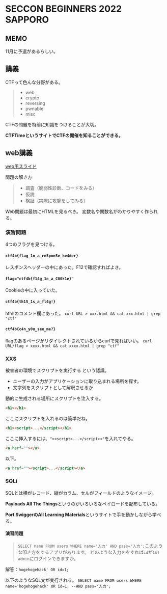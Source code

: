 # SECCON BEGINNERS 2022 SAPPORO

## MEMO

11月に予選があるらしい。

## 講義

CTFって色んな分野がある。

> - web
> - crypto
> - reversing
> - pwnable
> - misc

CTFの問題を特前に知識をつけることが大切。

**CTFTimeというサイトでCTFの開催を知ることができる。**

## web講義

[web用スライド](./src/web.pdf)

問題の解き方

> - 調査（脆弱性診断、コードをみる）
> - 仮説
> - 検証（実際に攻撃をしてみる）

Web問題は最初にHTMLを見るべき。
変数名や関数名がわかりやすく作られる。

### 演習問題

4つのフラグを見つける。

#### `ctf4b{flag_1n_a_re5pon5e_he4der}`

レスポンスヘッダーの中にあった。F12で確認すればよき。

#### `flag="ctf4b{f14g_1n_a_C00k1e}"`

Cookieの中に入っていた。

#### `ctf4b{th15_1s_a_fl4g!}`

htmlのコメント欄にあった。
`curl URL > xxx.html && cat xxx.html | grep "ctf"`

#### `ctf4b{c4n_y0u_see_me?}`

flagのあるページがリダイレクトされているからcurlで見ればいい。
`curl URL/flag > xxxx.html && cat xxxx.html | grep "ctf"`

### XXS

被害者の環境でスクリプトを実行する という認識。

- ユーザーの入力がアプリケーションに取り込まれる場所を探す。
- 文字列をスクリプトとして解釈させるか

動的に生成される場所にスクリプトを注入する。

```html
<h1></h1>
```

ここにスクリプトを入れるのは簡単だね。

```html
<h1><script>...</script></h1>
```

ここに挿入するには、`"><script>...</script><"`を入れてやる。

```html
<a herf=""></a>
```

以下。

```html
<a href=""><script>...</script></a>
```

### SQLi

SQLとは横がレコード、縦がカラム、セルがフィールドのようなイメージ。

**Payloads All The Things**というのがいろいろなペイロードを配布している。

**Port SwiggerのAll Learning Materials**というサイトで手を動かしながら学べる。

#### 演習問題

> `SELECT name FROM users WHERE name='入力' AND pass='入力';`このような叩き方をするアプリがあります。
どのような入力ををすれば`id`が`1`の`admin`にログインできますか。

解答：`hogehogehack' OR id=1;`

以下のようなSQL文が実行される。
`SELECT name FROM users WHERE name='hogehogehack' OR id=1; --AND pass='入力';`


